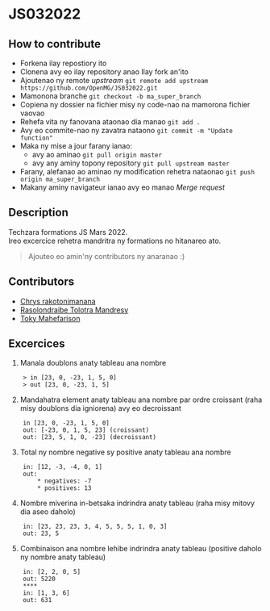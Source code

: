# JS032022

## How to contribute

- Forkena ilay repostiory ito
- Clonena avy eo ilay repository anao Ilay fork an'ito
- Ajoutenao ny remote *upstream* `git remote add upstream https://github.com/OpenMG/JS032022.git`
- Mamonona branche `git checkout -b ma_super_branch`
- Copiena ny dossier na fichier misy ny code-nao na mamorona fichier vaovao
- Rehefa vita ny fanovana ataonao dia manao `git add .`
- Avy eo commite-nao ny zavatra nataono `git commit -m "Update function"`
- Maka ny mise a jour farany ianao:
  - avy ao aminao `git pull origin master`
  - avy any aminy topony repository `git pull upstream master`
- Farany, alefanao ao aminao ny modification rehetra nataonao `git push origin ma_super_branch`
- Makany aminy navigateur ianao avy eo manao *Merge request*

## Description

Techzara formations JS Mars 2022.  
Ireo excercice rehetra mandritra ny formations no hitanareo ato.

> Ajouteo eo amin'ny contributors ny anaranao :) 
## Contributors
- [Chrys rakotonimanana](https://github.com/chrys-elrak)
- [Rasolondraibe Tolotra Mandresy](https://github.com/TolotraMandresy)
- [Toky Mahefarison](https://github.com/gituxmanjaka)

## Excercices


1. Manala doublons anaty tableau ana nombre  

```
    > in [23, 0, -23, 1, 5, 0]  
    > out [23, 0, -23, 1, 5]  
```

2. Mandahatra element anaty tableau ana nombre par ordre croissant (raha misy doublons dia igniorena) avy eo decroissant

```
    in [23, 0, -23, 1, 5, 0]  
    out: [-23, 0, 1, 5, 23] (croissant)
    out: [23, 5, 1, 0, -23] (decroissant)
```

3. Total ny nombre negative sy positive anaty tableau ana nombre
```
    in: [12, -3, -4, 0, 1]
    out:
        * negatives: -7
        * positives: 13
```

4. Nombre miverina in-betsaka indrindra anaty tableau (raha misy mitovy dia aseo daholo)

```
    in: [23, 23, 23, 3, 4, 5, 5, 5, 1, 0, 3]
    out: 23, 5
```

5. Combinaison ana nombre lehibe indrindra anaty tableau (positive daholo ny nombre anaty tableau)

```
    in: [2, 2, 0, 5]
    out: 5220
    ****
    in: [1, 3, 6]
    out: 631
```
